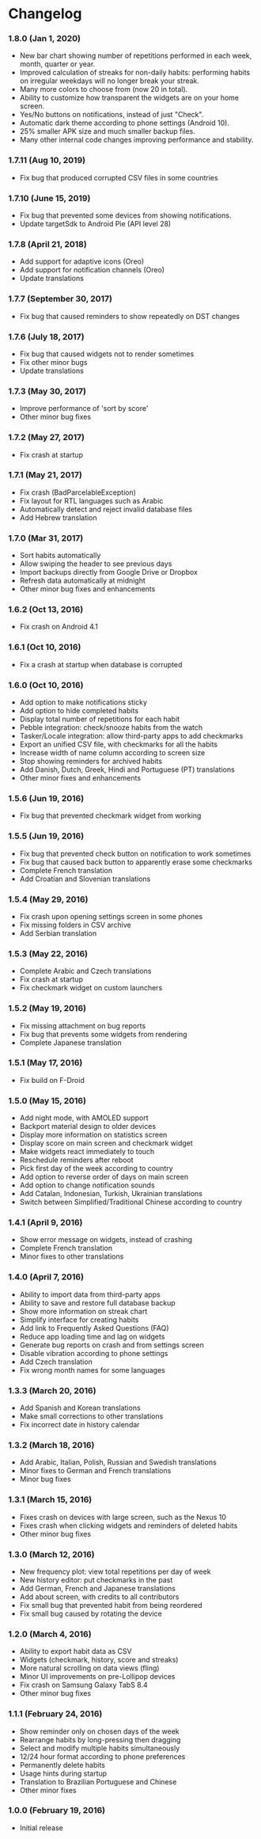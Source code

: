 # Changelog

### 1.8.0 (Jan 1, 2020)

* New bar chart showing number of repetitions performed in each week, month, quarter or year.
* Improved calculation of streaks for non-daily habits: performing habits on irregular weekdays will no longer break your streak.
* Many more colors to choose from (now 20 in total).
* Ability to customize how transparent the widgets are on your home screen.
* Yes/No buttons on notifications, instead of just "Check".
* Automatic dark theme according to phone settings (Android 10).
* 25% smaller APK size and much smaller backup files.
* Many other internal code changes improving performance and stability.

### 1.7.11 (Aug 10, 2019)

* Fix bug that produced corrupted CSV files in some countries

### 1.7.10 (June 15, 2019)

* Fix bug that prevented some devices from showing notifications.
* Update targetSdk to Android Pie (API level 28)

### 1.7.8 (April 21, 2018)

* Add support for adaptive icons (Oreo)
* Add support for notification channels (Oreo)
* Update translations

### 1.7.7 (September 30, 2017)

* Fix bug that caused reminders to show repeatedly on DST changes

### 1.7.6 (July 18, 2017)

* Fix bug that caused widgets not to render sometimes
* Fix other minor bugs
* Update translations

### 1.7.3 (May 30, 2017)

* Improve performance of 'sort by score'
* Other minor bug fixes

### 1.7.2 (May 27, 2017)

* Fix crash at startup

### 1.7.1 (May 21, 2017)

* Fix crash (BadParcelableException)
* Fix layout for RTL languages such as Arabic
* Automatically detect and reject invalid database files
* Add Hebrew translation

### 1.7.0 (Mar 31, 2017)

* Sort habits automatically
* Allow swiping the header to see previous days
* Import backups directly from Google Drive or Dropbox
* Refresh data automatically at midnight
* Other minor bug fixes and enhancements

### 1.6.2 (Oct 13, 2016)

* Fix crash on Android 4.1

### 1.6.1 (Oct 10, 2016)

* Fix a crash at startup when database is corrupted

### 1.6.0 (Oct 10, 2016)

* Add option to make notifications sticky
* Add option to hide completed habits
* Display total number of repetitions for each habit
* Pebble integration: check/snooze habits from the watch
* Tasker/Locale integration: allow third-party apps to add checkmarks
* Export an unified CSV file, with checkmarks for all the habits
* Increase width of name column according to screen size
* Stop showing reminders for archived habits
* Add Danish, Dutch, Greek, Hindi and Portuguese (PT) translations
* Other minor fixes and enhancements

### 1.5.6 (Jun 19, 2016)

* Fix bug that prevented checkmark widget from working

### 1.5.5 (Jun 19, 2016)

* Fix bug that prevented check button on notification to work sometimes
* Fix bug that caused back button to apparently erase some checkmarks
* Complete French translation
* Add Croatian and Slovenian translations

### 1.5.4 (May 29, 2016)

* Fix crash upon opening settings screen in some phones
* Fix missing folders in CSV archive
* Add Serbian translation

### 1.5.3 (May 22, 2016)

* Complete Arabic and Czech translations
* Fix crash at startup
* Fix checkmark widget on custom launchers

### 1.5.2 (May 19, 2016)

* Fix missing attachment on bug reports
* Fix bug that prevents some widgets from rendering
* Complete Japanese translation

### 1.5.1 (May 17, 2016)

* Fix build on F-Droid

### 1.5.0 (May 15, 2016)

* Add night mode, with AMOLED support
* Backport material design to older devices
* Display more information on statistics screen
* Display score on main screen and checkmark widget
* Make widgets react immediately to touch
* Reschedule reminders after reboot
* Pick first day of the week according to country
* Add option to reverse order of days on main screen
* Add option to change notification sounds
* Add Catalan, Indonesian, Turkish, Ukrainian translations
* Switch between Simplified/Traditional Chinese according to country

### 1.4.1 (April 9, 2016)

* Show error message on widgets, instead of crashing
* Complete French translation
* Minor fixes to other translations

### 1.4.0 (April 7, 2016)

* Ability to import data from third-party apps
* Ability to save and restore full database backup
* Show more information on streak chart
* Simplify interface for creating habits
* Add link to Frequently Asked Questions (FAQ)
* Reduce app loading time and lag on widgets
* Generate bug reports on crash and from settings screen
* Disable vibration according to phone settings
* Add Czech translation
* Fix wrong month names for some languages

### 1.3.3 (March 20, 2016)

* Add Spanish and Korean translations
* Make small corrections to other translations
* Fix incorrect date in history calendar

### 1.3.2 (March 18, 2016)

* Add Arabic, Italian, Polish, Russian and Swedish translations
* Minor fixes to German and French translations
* Minor bug fixes

### 1.3.1 (March 15, 2016)

* Fixes crash on devices with large screen, such as the Nexus 10
* Fixes crash when clicking widgets and reminders of deleted habits
* Other minor bug fixes

### 1.3.0 (March 12, 2016)

* New frequency plot: view total repetitions per day of week
* New history editor: put checkmarks in the past
* Add German, French and Japanese translations
* Add about screen, with credits to all contributors
* Fix small bug that prevented habit from being reordered
* Fix small bug caused by rotating the device

### 1.2.0 (March 4, 2016)

* Ability to export habit data as CSV
* Widgets (checkmark, history, score and streaks)
* More natural scrolling on data views (fling)
* Minor UI improvements on pre-Lollipop devices
* Fix crash on Samsung Galaxy TabS 8.4
* Other minor bug fixes

### 1.1.1 (February 24, 2016)

* Show reminder only on chosen days of the week
* Rearrange habits by long-pressing then dragging
* Select and modify multiple habits simultaneously
* 12/24 hour format according to phone preferences
* Permanently delete habits
* Usage hints during startup
* Translation to Brazilian Portuguese and Chinese
* Other minor fixes

### 1.0.0 (February 19, 2016)

* Initial release
